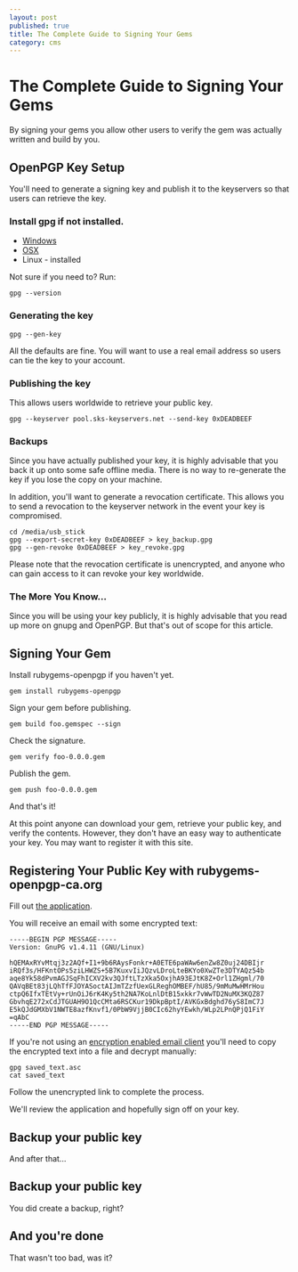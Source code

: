 ```yaml
---
layout: post
published: true
title: The Complete Guide to Signing Your Gems
category: cms
---
```


The Complete Guide to Signing Your Gems
=======================================

By signing your gems you allow other users to verify the gem was
actually written and build by you.

OpenPGP Key Setup
-----------------

You'll need to generate a signing key and publish it to the keyservers
so that users can retrieve the key.

### Install gpg if not installed.

* [Windows](http://www.gpg4win.org)
* [OSX](https://www.gpgtools.org/)
* Linux - installed

Not sure if you need to? Run:

    gpg --version

### Generating the key

    gpg --gen-key

All the defaults are fine.  You will want to use a real email address
so users can tie the key to your account.

### Publishing the key

This allows users worldwide to retrieve your public key.

    gpg --keyserver pool.sks-keyservers.net --send-key 0xDEADBEEF

### Backups

Since you have actually published your key, it is highly advisable
that you back it up onto some safe offline media.  There is no way to
re-generate the key if you lose the copy on your machine.

In addition, you'll want to generate a revocation certificate.  This
allows you to send a revocation to the keyserver network in the event
your key is compromised.

    cd /media/usb_stick
    gpg --export-secret-key 0xDEADBEEF > key_backup.gpg
    gpg --gen-revoke 0xDEADBEEF > key_revoke.gpg

Please note that the revocation certificate is unencrypted, and anyone
who can gain access to it can revoke your key worldwide.

### The More You Know...

Since you will be using your key publicly, it is highly advisable that
you read up more on gnupg and OpenPGP.  But that's out of scope for
this article.

Signing Your Gem
----------------

Install rubygems-openpgp if you haven't yet.

    gem install rubygems-openpgp

Sign your gem before publishing.

    gem build foo.gemspec --sign

Check the signature.

    gem verify foo-0.0.0.gem

Publish the gem.

    gem push foo-0.0.0.gem

And that's it!

At this point anyone can download your gem, retrieve your public key,
and verify the contents.  However, they don't have an easy way to
authenticate your key.  You may want to register it with this site.

Registering Your Public Key with rubygems-openpgp-ca.org
--------------------------------------------------------

Fill out [the application](/users/sign_up).

You will receive an email with some encrypted text:

    -----BEGIN PGP MESSAGE-----
    Version: GnuPG v1.4.11 (GNU/Linux)
    
    hQEMAxRYvMtqj3z2AQf+I1+9b6RAysFonkr+A0ETE6paWAw6enZw8Z0uj24DBIjr
    iRQf3s/HFKntOPs5ziLHWZS+5B7KuxvIiJQzvLDroLteBKYo0XwZTe3DTYAQz54b
    aqe8Yk58dPvmAGJSqFhICXV2kv3QJftLTzXka5OxjhA93EJtK8Z+Orl1ZHgml/70
    QAVqBEt83jLQhTfFJOYASoctAIJmTZzfUexGLReghOMBEF/hU85/9mMuMwHMrHou
    ctpQ6IfxTEtVy+rUnOiJ6rK4Ky5th2NA7KoLnlDtB15xkkr7vWwTD2NuMX3KQZ87
    GbvhqE272xCdJTGUAH9O1QcCMta6RSCKur19DkpBptI/AVKGxBdghd76yS8ImC7J
    E5kQJdGMXbV1NWTE8azfKnvf1/0PbW9VjjB0CIc62hyYEwkh/WLp2LPnQPjQ1FiY
    =qAbC
    -----END PGP MESSAGE-----

If you're not using an [encryption enabled email
client](http://enigmail.net/home/index.php) you'll need to copy the
encrypted text into a file and decrypt manually:

    gpg saved_text.asc
    cat saved_text

Follow the unencrypted link to complete the process.

We'll review the application and hopefully sign off on your key.


Backup your public key
----------------------

And after that...

Backup your public key
----------------------

You did create a backup, right?

And you're done
---------------

That wasn't too bad, was it?
